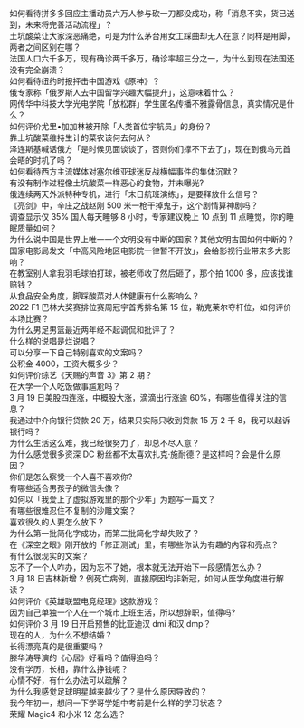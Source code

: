 如何看待拼多多回应主播动员六万人参与砍一刀都没成功，称「消息不实，货已送到，未来将完善活动流程」？  
土坑酸菜让大家深恶痛绝，可是为什么茅台用女工踩曲却无人在意？同样是用脚，两者之间区别在哪？  
法国人口六千多万，现有确诊两千多万，确诊率超三分之一，为什么到现在法国还没有完全崩溃？  
如何看待纽约时报抨击中国游戏《原神》？  
俄专家称「俄罗斯人去中国留学兴趣大幅提升」，这意味着什么？  
网传华中科技大学光电学院「放松群」学生匿名传播不雅露骨信息，真实情况是什么？  
如何评价尤里•加加林被开除「人类首位宇航员」的身份？  
靠土坑酸菜维持生计的菜农该何去何从？  
泽连斯基喊话俄方「是时候见面谈谈了，否则你们撑不下去了」，现在到俄乌元首会晤的时机了吗？  
如何看待西方主流媒体对塞尔维亚球迷反战横幅事件的集体沉默？  
有没有制作过程像土坑酸菜一样恶心的食物，并未曝光?  
俄连续两天外派特种专机，进行「末日航班演练」，是要释放什么信号？  
《亮剑》中，辛庄之战赵刚 500 米一枪干掉鬼子，这个剧情算神剧吗？  
调查显示仅 35% 国人每天睡够 8 小时，专家建议晚上 10 点到 11 点睡觉，你的睡眠质量如何？  
为什么说中国是世界上唯一一个文明没有中断的国家？其他文明古国如何中断的？  
国家电影局发文「中高风险地区电影院一律暂不开放」，会给影视行业带来多大影响？  
在教室别人拿我羽毛球拍打球，被老师收了然后砸了，那个拍 1000 多，应该找谁赔钱？  
从食品安全角度，脚踩酸菜对人体健康有什么影响么？  
2022 F1 巴林大奖赛排位赛周冠宇首秀排名第 15 位，勒克莱尔夺杆位，如何评价本场比赛？  
为什么男足男篮最近两年经不起调侃和批评了？  
什么样的说唱是烂说唱？  
可以分享一下自己特别喜欢的文案吗？  
公积金 4000，工资大概多少？  
如何评价综艺《天赐的声音 3》第 2 期？  
在大学一个人吃饭做事尴尬吗？  
3 月 19 日美股四连涨，中概股大涨，滴滴出行涨逾 60%，有哪些值得关注的信息？  
我通过中介向银行贷款 20 万，结果只实际只收到贷款 15 万 2 千 8，我可以起诉银行吗？  
为什么生活这么难，我已经很努力了，却总不尽人意？  
为什么感觉很多资深 DC 粉丝都不太喜欢扎克·施耐德？是这样吗？会是什么原因？  
你们是怎么察觉一个人喜不喜欢你?  
有哪些适合男孩子的微信头像？  
如何以「我爱上了虚拟游戏里的那个少年」为题写一篇文？  
有哪些很难忍住不复制的沙雕文案？  
喜欢很久的人要怎么放下？  
为什么第一批简化字成功，而第二批简化字却失败了？  
在《深空之眼》刚开放的「修正测试」里，有哪些你认为有趣的内容和亮点？  
有什么很现实的文案？  
忘不了一个人咋办，因为忘不了她，根本就无法开始下一段感情怎么办？  
3 月 18 日吉林新增 2 例死亡病例，直接原因均非新冠，如何从医学角度进行解读？  
如何评价《英雄联盟电竞经理》这款游戏？  
因为自己单独一个人在一个城市上班生活，所以想辞职，值得吗?  
如何评价 3 月 19 日开启预售的比亚迪汉 dmi 和汉 dmp？  
现在的人，为什么不想结婚？  
长得漂亮真的是很重要吗？  
滕华涛导演的《心居》好看吗？值得追吗？  
没有学历，长相，靠什么挣钱呢？  
心情不好，有什么办法可以疏解？  
为什么我感觉足球明星越来越少了？是什么原因导致的？  
我今年初一，想问一下学哥学姐中考前是什么样的学习状态？  
荣耀 Magic4 和小米 12 怎么选？  
